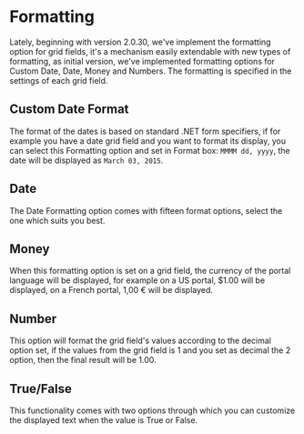 # Formatting

Lately, beginning with version 2.0.30, we've implement the formatting option for grid fields, it's a mechanism easily extendable with new types of formatting, as initial version, we've implemented formatting options for Custom Date, Date, Money and Numbers. The formatting is specified in the settings of each grid field.

## Custom Date Format


The format of the dates is based on standard .NET form specifiers, if for example you have a date grid field and you want to format its display, you can select this Formatting option and set in Format box: 
`MMMM dd, yyyy`, the date will be displayed as `March 03, 2015`.

## Date


The Date Formatting option comes with fifteen format options, select the one which suits you best.

## Money


When this formatting option is set on a grid field, the currency of the portal language will be displayed, for example on a US portal, $1.00 will be displayed, on a French portal, 1,00 € will be displayed.

## Number


This option will format the grid field's values according to the decimal option set, if the values from the grid field is 1 and you set as decimal the 2 option, then the final result will be 1.00.


## True/False

This functionality comes with two options through which you can customize the displayed text when the value is True or False.